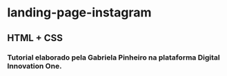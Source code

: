 # landing-page-instagram

## HTML + CSS

### Tutorial elaborado pela Gabriela Pinheiro na plataforma Digital Innovation One.
